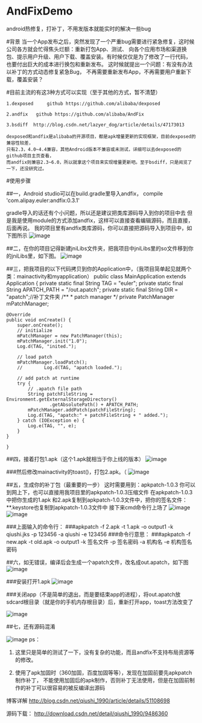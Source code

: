 # AndFixDemo
android热修复，打补丁，不用发版本就能实时的解决一些bug

#背景 
  当一个App发布之后，突然发现了一个严重bug需要进行紧急修复，这时候公司各方就会忙得焦头烂额：重新打包App、测试、
	向各个应用市场和渠道换包、提示用户升级、用户下载、覆盖安装。有时候仅仅是为了修改了一行代码，
	也要付出巨大的成本进行换包和重新发布。
  这时候就提出一个问题：有没有办法以补丁的方式动态修复紧急Bug，
	不再需要重新发布App，不再需要用户重新下载，覆盖安装？


#目前主流的有这3种方式可以实现（至于其他的方式，暂不清楚）

	1.dexposed     github https://github.com/alibaba/dexposed

	2.andfix   github https://github.com/alibaba/AndFix

	3.bsdiff  http://blog.csdn.net/lazyer_dog/article/details/47173013

	dexposed和andfix是alibaba的开源项目，都是apk增量更新的实现框架，目前dexposed的兼容性较差，
	只有2.3，4.0~4.4兼容，其他Android版本不兼容或未测试，详细可以去dexposed的github项目主页查看，
	而andfix则兼容2.3~6.0，所以就拿这个项目来实现增量更新吧。至于bsdiff，只是阅览了一下，还没研究过。



#使用步骤

##一，Android studio可以在build.gradle里导入andfix，
compile 'com.alipay.euler:andfix:0.3.1'

gradle导入的话还有个小问题，所以还是建议把类库源码导入到你的项目中去
但是我是使用module的方式添加andfix，这样可以直接查看编辑源码，而且直接，后面再说。
我的项目里有andfix类库源码，你可以直接把源码导入到项目中，如下图所示
![image](http://img.blog.csdn.net/20160410001809652?watermark/2/text/aHR0cDovL2Jsb2cuY3Nkbi5uZXQv/font/5a6L5L2T/fontsize/400/fill/I0JBQkFCMA==/dissolve/70/gravity/Center)
	
	
##二，在你的项目记得新建jniLibs文件夹，把我项目中jniLibs里的so文件移到你的jniLibs里，如下图。
![image](http://img.blog.csdn.net/20160410001833621?watermark/2/text/aHR0cDovL2Jsb2cuY3Nkbi5uZXQv/font/5a6L5L2T/fontsize/400/fill/I0JBQkFCMA==/dissolve/70/gravity/Center)

##三，把我项目的以下代码拷贝到你的Application中，（我项目简单起见就两个类：mainactivity和myapplication）
	public class MainApplication extends Application {
    private static final String TAG = "euler";
    private static final String APATCH_PATH = "/out.apatch";
    private static final String DIR = "apatch";//补丁文件夹
    /**
     * patch manager
     */
    private PatchManager mPatchManager;

    @Override
    public void onCreate() {
        super.onCreate();
        // initialize
        mPatchManager = new PatchManager(this);
        mPatchManager.init("1.0");
        Log.d(TAG, "inited.");

        // load patch
        mPatchManager.loadPatch();
        //        Log.d(TAG, "apatch loaded.");

        // add patch at runtime
        try {
            // .apatch file path
            String patchFileString = Environment.getExternalStorageDirectory()
                    .getAbsolutePath() + APATCH_PATH;
            mPatchManager.addPatch(patchFileString);
            Log.d(TAG, "apatch:" + patchFileString + " added.");
        } catch (IOException e) {
            Log.e(TAG, "", e);
        }
    }

    }

##四，接着打包1.apk（这个1.apk就相当于你上线的版本）
![image](http://img.blog.csdn.net/20160410002014511?watermark/2/text/aHR0cDovL2Jsb2cuY3Nkbi5uZXQv/font/5a6L5L2T/fontsize/400/fill/I0JBQkFCMA==/dissolve/70/gravity/Center)

###然后修改mainactivity的toast()，打包2.apk。（
![image](http://img.blog.csdn.net/20160410002028339?watermark/2/text/aHR0cDovL2Jsb2cuY3Nkbi5uZXQv/font/5a6L5L2T/fontsize/400/fill/I0JBQkFCMA==/dissolve/70/gravity/Center)

##五，生成你的补丁包（最重要的一步）
这时需要用到：apkpatch-1.0.3 你可以到网上下，也可以直接用我项目里的apkpatch-1.0.3压缩文件
在apkpatch-1.0.3中把你生成的1.apk 和2.apk复制到apkpatch-1.0.3文件中，把你的签名文件：**.keystore也复制到apkpatch-1.0.3文件中
	接下来cmd命令行上场了
![image](http://img.blog.csdn.net/20160410002112622?watermark/2/text/aHR0cDovL2Jsb2cuY3Nkbi5uZXQv/font/5a6L5L2T/fontsize/400/fill/I0JBQkFCMA==/dissolve/70/gravity/Center)	
![image](http://img.blog.csdn.net/20160410002132294?watermark/2/text/aHR0cDovL2Jsb2cuY3Nkbi5uZXQv/font/5a6L5L2T/fontsize/400/fill/I0JBQkFCMA==/dissolve/70/gravity/Center)	
	
###上面输入的命令行：
###apkpatch -f 2.apk -t 1.apk -o output1 -k qiushi.jks -p 123456 -a qiushi -e 123456 
###命令行意思：
###apkpatch -f new.apk -t old.apk -o output1 -k 签名文件 -p 签名密码 -a 机构名 -e 机构签名密码

	
##六，如无错误，编译后会生成一个apatch文件，改名成out.apatch，如下图
![image](http://img.blog.csdn.net/20160410002150060?watermark/2/text/aHR0cDovL2Jsb2cuY3Nkbi5uZXQv/font/5a6L5L2T/fontsize/400/fill/I0JBQkFCMA==/dissolve/70/gravity/Center)

###安装打开1.apk
![image](http://img.blog.csdn.net/20160410002205356?watermark/2/text/aHR0cDovL2Jsb2cuY3Nkbi5uZXQv/font/5a6L5L2T/fontsize/400/fill/I0JBQkFCMA==/dissolve/70/gravity/Center)

###关闭app（不是简单的退出，而是要结束app的进程），将out.apatch放sdcard根目录（就是你的手机内存根目录）后，重新打开app，toast方法改变了
	
![image](http://img.blog.csdn.net/20160410002219153?watermark/2/text/aHR0cDovL2Jsb2cuY3Nkbi5uZXQv/font/5a6L5L2T/fontsize/400/fill/I0JBQkFCMA==/dissolve/70/gravity/Center)

##七，还有源码混淆

![image](http://img.blog.csdn.net/20160410002230749?watermark/2/text/aHR0cDovL2Jsb2cuY3Nkbi5uZXQv/font/5a6L5L2T/fontsize/400/fill/I0JBQkFCMA==/dissolve/70/gravity/Center)
ps：

1. 这里只是简单的测试了一下，没有复杂的功能，而且andfix不支持布局资源等的修改。

2. 使用了apk加固时（360加固，百度加固等等），发现在加固前要先apkpatch制作补丁，
	不能使用加固后的apk制作，否则补丁无法使用，但是在加固前制作的补丁可以很容易的被反编译出源码



博客详解
http://blog.csdn.net/qiushi_1990/article/details/51108698

源码下载：
http://download.csdn.net/detail/qiushi_1990/9486360


